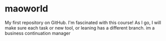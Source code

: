 # maoworld
My first repository on GitHub.
I'm fascinated with this course! 
As I go, I will make sure each task or new tool, or leaning has a different branch. 
im a business continuation manager 
